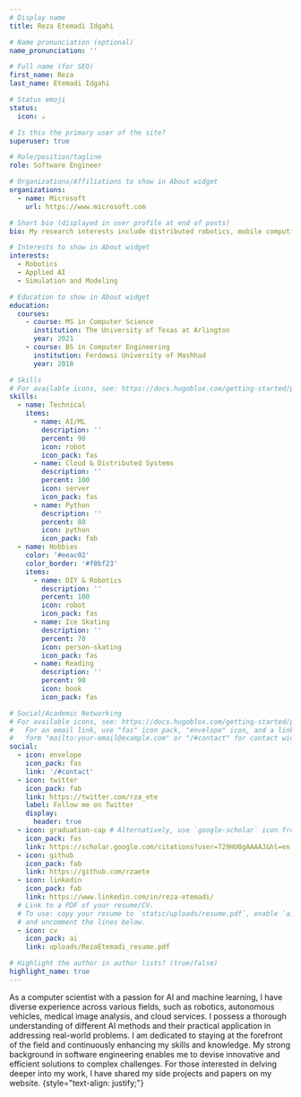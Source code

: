 ```yaml
---
# Display name
title: Reza Etemadi Idgahi

# Name pronunciation (optional)
name_pronunciation: ''

# Full name (for SEO)
first_name: Reza
last_name: Etemadi Idgahi

# Status emoji
status:
  icon: ☕️

# Is this the primary user of the site?
superuser: true

# Role/position/tagline
role: Software Engineer

# Organizations/Affiliations to show in About widget
organizations:
  - name: Microsoft
    url: https://www.microsoft.com

# Short bio (displayed in user profile at end of posts)
bio: My research interests include distributed robotics, mobile computing and programmable matter.

# Interests to show in About widget
interests:
  - Robotics
  - Applied AI
  - Simulation and Modeling

# Education to show in About widget
education:
  courses:
    - course: MS in Computer Science
      institution: The University of Texas at Arlington
      year: 2021
    - course: BS in Computer Engineering
      institution: Ferdowsi University of Mashhad
      year: 2018

# Skills
# For available icons, see: https://docs.hugoblox.com/getting-started/page-builder/#icons
skills:
  - name: Technical
    items:
      - name: AI/ML
        description: ''
        percent: 90
        icon: robot
        icon_pack: fas
      - name: Cloud & Distributed Systems
        description: ''
        percent: 100
        icon: server
        icon_pack: fas
      - name: Python
        description: ''
        percent: 80
        icon: python
        icon_pack: fab
  - name: Hobbies
    color: '#eeac02'
    color_border: '#f0bf23'
    items:
      - name: DIY & Robotics
        description: ''
        percent: 100
        icon: robot
        icon_pack: fas
      - name: Ice Skating
        description: ''
        percent: 70
        icon: person-skating
        icon_pack: fas
      - name: Reading
        description: ''
        percent: 90
        icon: book
        icon_pack: fas

# Social/Academic Networking
# For available icons, see: https://docs.hugoblox.com/getting-started/page-builder/#icons
#   For an email link, use "fas" icon pack, "envelope" icon, and a link in the
#   form "mailto:your-email@example.com" or "/#contact" for contact widget.
social:
  - icon: envelope
    icon_pack: fas
    link: '/#contact'
  - icon: twitter
    icon_pack: fab
    link: https://twitter.com/rza_ete
    label: Follow me on Twitter
    display:
      header: true
  - icon: graduation-cap # Alternatively, use `google-scholar` icon from `ai` icon pack
    icon_pack: fas
    link: https://scholar.google.com/citations?user=729HU0gAAAAJ&hl=en
  - icon: github
    icon_pack: fab
    link: https://github.com/rzaete
  - icon: linkedin
    icon_pack: fab
    link: https://www.linkedin.com/in/reza-etemadi/
  # Link to a PDF of your resume/CV.
  # To use: copy your resume to `static/uploads/resume.pdf`, enable `ai` icons in `params.yaml`,
  # and uncomment the lines below.
  - icon: cv
    icon_pack: ai
    link: uploads/RezaEtemadi_resume.pdf

# Highlight the author in author lists? (true/false)
highlight_name: true
---
```


As a computer scientist with a passion for AI and machine learning, I have diverse experience across various fields, such as robotics, autonomous vehicles, medical image analysis, and cloud services. I possess a thorough understanding of different AI methods and their practical application in addressing real-world problems. I am dedicated to staying at the forefront of the field and continuously enhancing my skills and knowledge. My strong background in software engineering enables me to devise innovative and efficient solutions to complex challenges. For those interested in delving deeper into my work, I have shared my side projects and papers on my website.
{style="text-align: justify;"}
